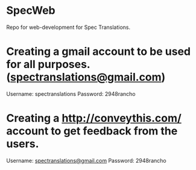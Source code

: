 SpecWeb
=======

Repo for web-development for Spec Translations.

Creating a gmail account to be used for all purposes. (spectranslations@gmail.com)
==========
Username: spectranslations
Password: 2948rancho

Creating a http://conveythis.com/ account to get feedback from the users.
==========
Username: spectranslations@gmail.com
Password: 2948rancho


